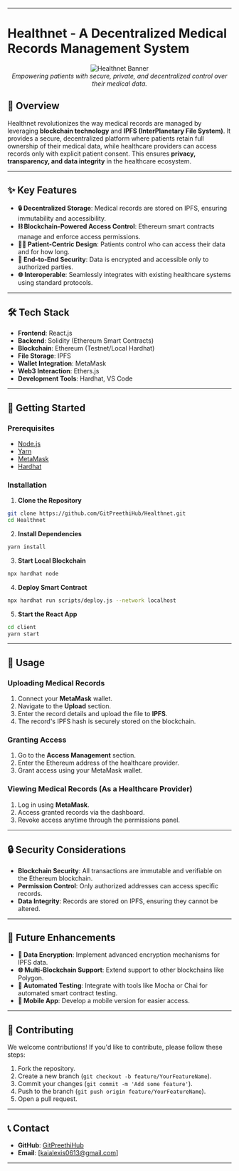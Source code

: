 
---
# Healthnet - A Decentralized Medical Records Management System
<div align="center">
  <img src="https://github.com/user-attachments/assets/cf0ec1ee-5e4d-4318-a12a-034d5f38a80e" alt="Healthnet Banner" />
  <br />
  <em>Empowering patients with secure, private, and decentralized control over their medical data.</em>
</div>

## 🚀 Overview
Healthnet revolutionizes the way medical records are managed by leveraging **blockchain technology** and **IPFS (InterPlanetary File System)**. It provides a secure, decentralized platform where patients retain full ownership of their medical data, while healthcare providers can access records only with explicit patient consent. This ensures **privacy, transparency, and data integrity** in the healthcare ecosystem.

---

## ✨ Key Features
- **🔒 Decentralized Storage**: Medical records are stored on IPFS, ensuring immutability and accessibility.  
- **⛓ Blockchain-Powered Access Control**: Ethereum smart contracts manage and enforce access permissions.  
- **👩‍⚕️ Patient-Centric Design**: Patients control who can access their data and for how long.  
- **🔐 End-to-End Security**: Data is encrypted and accessible only to authorized parties.  
- **🌐 Interoperable**: Seamlessly integrates with existing healthcare systems using standard protocols.  

---

## 🛠 Tech Stack
- **Frontend**: React.js  
- **Backend**: Solidity (Ethereum Smart Contracts)  
- **Blockchain**: Ethereum (Testnet/Local Hardhat)  
- **File Storage**: IPFS  
- **Wallet Integration**: MetaMask  
- **Web3 Interaction**: Ethers.js  
- **Development Tools**: Hardhat, VS Code  

---

## 🚀 Getting Started

### Prerequisites
- [Node.js](https://nodejs.org/)  
- [Yarn](https://yarnpkg.com/)  
- [MetaMask](https://metamask.io/)  
- [Hardhat](https://hardhat.org/)  

### Installation

1. **Clone the Repository**  
```bash
git clone https://github.com/GitPreethiHub/Healthnet.git
cd Healthnet
```

2. **Install Dependencies**  
```bash
yarn install
```

3. **Start Local Blockchain**  
```bash
npx hardhat node
```

4. **Deploy Smart Contract**  
```bash
npx hardhat run scripts/deploy.js --network localhost
```

5. **Start the React App**  
```bash
cd client
yarn start
```

---

## 🎯 Usage

### Uploading Medical Records
1. Connect your **MetaMask** wallet.  
2. Navigate to the **Upload** section.  
3. Enter the record details and upload the file to **IPFS**.  
4. The record's IPFS hash is securely stored on the blockchain.  

### Granting Access
1. Go to the **Access Management** section.  
2. Enter the Ethereum address of the healthcare provider.  
3. Grant access using your MetaMask wallet.  

### Viewing Medical Records (As a Healthcare Provider)
1. Log in using **MetaMask**.  
2. Access granted records via the dashboard.  
3. Revoke access anytime through the permissions panel.  

---

## 🔒 Security Considerations
- **Blockchain Security**: All transactions are immutable and verifiable on the Ethereum blockchain.  
- **Permission Control**: Only authorized addresses can access specific records.  
- **Data Integrity**: Records are stored on IPFS, ensuring they cannot be altered.  

---

## 🚀 Future Enhancements
- **🔐 Data Encryption**: Implement advanced encryption mechanisms for IPFS data.  
- **🌐 Multi-Blockchain Support**: Extend support to other blockchains like Polygon.  
- **🧪 Automated Testing**: Integrate with tools like Mocha or Chai for automated smart contract testing.  
- **📱 Mobile App**: Develop a mobile version for easier access.  

---

## 🤝 Contributing
We welcome contributions! If you'd like to contribute, please follow these steps:  
1. Fork the repository.  
2. Create a new branch (`git checkout -b feature/YourFeatureName`).  
3. Commit your changes (`git commit -m 'Add some feature'`).  
4. Push to the branch (`git push origin feature/YourFeatureName`).  
5. Open a pull request.  

---

## 📞 Contact
- **GitHub**: [GitPreethiHub](https://github.com/GitPreethiHub)  
- **Email**: [kaialexis0613@gmail.com]  

---

